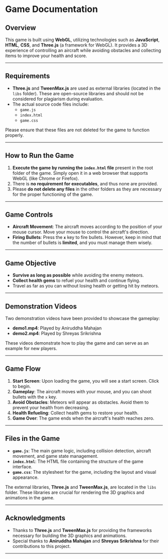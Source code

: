 # Game Documentation

## Overview

This game is built using **WebGL**, utilizing technologies such as **JavaScript**, **HTML**, **CSS**, and **Three.js** (a framework for WebGL). It provides a 3D experience of controlling an aircraft while avoiding obstacles and collecting items to improve your health and score.

---

## Requirements

- **Three.js** and **TweenMax.js** are used as external libraries (located in the `libs` folder). These are open-source libraries and should not be considered for plagiarism during evaluation.
- The actual source code files include:
  - `game.js`
  - `index.html`
  - `game.css`

Please ensure that these files are not deleted for the game to function properly.

---

## How to Run the Game

1. **Execute the game by running the `index.html` file** present in the root folder of the game. Simply open it in a web browser that supports WebGL (like Chrome or Firefox).
2. There is **no requirement for executables**, and thus none are provided.
3. Please **do not delete any files** in the other folders as they are necessary for the proper functioning of the game.

---

## Game Controls

- **Aircraft Movement**: The aircraft moves according to the position of your mouse cursor. Move your mouse to control the aircraft's direction.
- **Firing Bullets**: Press the **`x`** key to fire bullets. However, keep in mind that the number of bullets is **limited**, and you must manage them wisely.

---

## Game Objective

- **Survive as long as possible** while avoiding the enemy meteors.
- **Collect health gems** to refuel your health and continue flying.
- Travel as far as you can without losing health or getting hit by meteors.

---

## Demonstration Videos

Two demonstration videos have been provided to showcase the gameplay:

- **demo1.mp4**: Played by Aniruddha Mahajan
- **demo2.mp4**: Played by Shreyas Srikrishna

These videos demonstrate how to play the game and can serve as an example for new players.

---

## Game Flow

1. **Start Screen**: Upon loading the game, you will see a start screen. Click to begin.
2. **Gameplay**: The aircraft moves with your mouse, and you can shoot bullets with the `x` key.
3. **Avoid Obstacles**: Meteors will appear as obstacles. Avoid them to prevent your health from decreasing.
4. **Health Refueling**: Collect health gems to restore your health.
5. **Game Over**: The game ends when the aircraft's health reaches zero.

---

## Files in the Game

- **`game.js`**: The main game logic, including collision detection, aircraft movement, and game state management.
- **`index.html`**: The HTML file containing the structure of the game interface.
- **`game.css`**: The stylesheet for the game, including the layout and visual appearance.

The external libraries, **Three.js** and **TweenMax.js**, are located in the `libs` folder. These libraries are crucial for rendering the 3D graphics and animations in the game.

---


## Acknowledgments

- Thanks to **Three.js** and **TweenMax.js** for providing the frameworks necessary for building the 3D graphics and animations.
- Special thanks to **Aniruddha Mahajan** and **Shreyas Srikrishna** for their contributions to this project.

---
